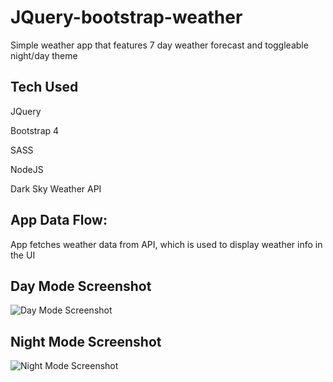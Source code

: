 # JQuery-bootstrap-weather
Simple weather app that features 7 day weather forecast and toggleable night/day theme

## Tech Used
JQuery

Bootstrap 4

SASS

NodeJS

Dark Sky Weather API
## App Data Flow:
App fetches weather data from API, which is used to display weather info in the UI 

## Day Mode Screenshot
![Day Mode Screenshot](https://i.imgur.com/KjooZWQ.png)

## Night Mode Screenshot
![Night Mode Screenshot](https://i.imgur.com/hUdu0O6.png)

